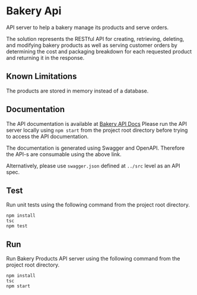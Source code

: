 # Bakery Api
API server to help a bakery manage its products and serve orders.

The solution represents the RESTful API for creating, retrieving, deleting, and modifying bakery products as well as serving customer orders by determining the cost and packaging breakdown for each requested product and returning it in the response.

## Known Limitations 
The products are stored in memory instead of a database.

## Documentation
The API documentation is available at [Bakery API Docs](http://localhost:3000/api/v1/api-docs/)
Please run the API server locally using ```npm start``` from the project root directory before trying to access the API documentation.

The documentation is generated using Swagger and OpenAPI. Therefore the API-s are consumable using the above link.

Alternatively, please use ```swagger.json``` defined at ```../src``` level as an API spec.

## Test
Run unit tests using the following command from the project root directory.
```
npm install
tsc
npm test
```

## Run
Run Bakery Products API server using the following command from the project root directory.
```
npm install
tsc
npm start
```
